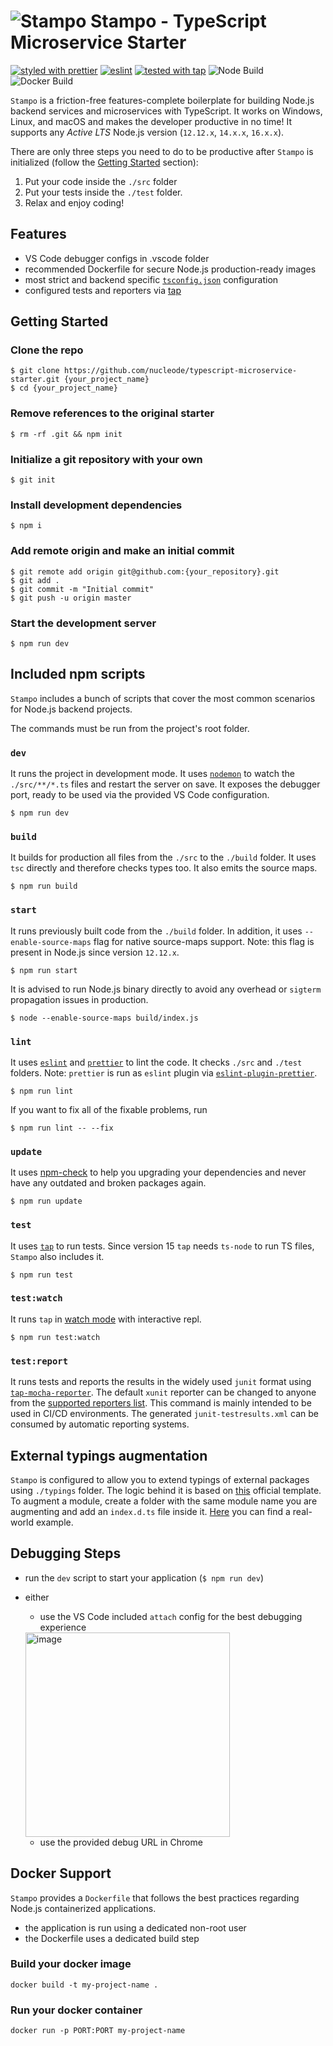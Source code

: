 # ![Stampo](https://user-images.githubusercontent.com/6388707/58275504-7818c880-7d95-11e9-84af-f8aa50b93d5f.png) Stampo - TypeScript Microservice Starter

[![styled with prettier](https://img.shields.io/badge/styled%20with-Prettier-blue.svg)](https://github.com/prettier/prettier)
[![eslint](https://img.shields.io/badge/linted%20by-eslint-brightgreen.svg)](https://eslint.org)
[![tested with tap](https://img.shields.io/badge/tested%20with-node--tap-yellow.svg)](https://github.com/tapjs/node-tap)
![Node Build](https://github.com/nucleode/typescript-microservice-starter/workflows/Node%20Build/badge.svg)
![Docker Build](https://github.com/nucleode/typescript-microservice-starter/workflows/Docker%20Build/badge.svg?branch=master)

`Stampo` is a friction-free features-complete boilerplate for building Node.js backend services and microservices with TypeScript. It works on Windows, Linux, and macOS and makes the developer productive in no time! It supports any _Active LTS_ Node.js version (`12.12.x`, `14.x.x`, `16.x.x`).

There are only three steps you need to do to be productive after `Stampo` is initialized (follow the [Getting Started](#getting-started) section):
1. Put your code inside the `./src` folder
2. Put your tests inside the `./test` folder.
3. Relax and enjoy coding!

## Features

* VS Code debugger configs in .vscode folder
* recommended Dockerfile for secure Node.js production-ready images
* most strict and backend specific [`tsconfig.json`](https://www.typescriptlang.org/docs/handbook/tsconfig-json.html) configuration
* configured tests and reporters via [tap](https://node-tap.org)

## Getting Started
### Clone the repo
```
$ git clone https://github.com/nucleode/typescript-microservice-starter.git {your_project_name}
$ cd {your_project_name}
```

### Remove references to the original starter
```
$ rm -rf .git && npm init
```

### Initialize a git repository with your own
```
$ git init
```

### Install development dependencies
```
$ npm i
```

### Add remote origin and make an initial commit
```
$ git remote add origin git@github.com:{your_repository}.git
$ git add .
$ git commit -m "Initial commit"
$ git push -u origin master
```
### Start the development server

```
$ npm run dev
```

## Included npm scripts
`Stampo` includes a bunch of scripts that cover the most common scenarios for Node.js backend projects.

The commands must be run from the project's root folder.

### `dev`
It runs the project in development mode. It uses [`nodemon`](https://github.com/remy/nodemon) to watch the `./src/**/*.ts` files and restart the server on save. It exposes the debugger port, ready to be used via the provided VS Code configuration.
```
$ npm run dev
```

### `build`
It builds for production all files from the `./src` to the `./build` folder. It uses `tsc` directly and therefore checks types too. It also emits the source maps.
```
$ npm run build
```

### `start`
It runs previously built code from the `./build` folder. In addition, it uses `--enable-source-maps` flag for native source-maps support. Note: this flag is present in Node.js since version `12.12.x`.
```
$ npm run start
```
It is advised to run Node.js binary directly to avoid any overhead or `sigterm` propagation issues in production.
```
$ node --enable-source-maps build/index.js
```

### `lint`
It uses [`eslint`](https://eslint.org) and [`prettier`](https://prettier.io) to lint the code. It checks `./src` and `./test` folders. Note: `prettier` is run as `eslint` plugin via [`eslint-plugin-prettier`](https://github.com/prettier/eslint-plugin-prettier).
```
$ npm run lint
```
If you want to fix all of the fixable problems, run
```
$ npm run lint -- --fix
```

### `update`
It uses [npm-check](https://www.npmjs.com/package/npm-check) to help you upgrading your dependencies and never have any outdated and broken packages again.
```
$ npm run update
```

### `test`
It uses [`tap`](https://node-tap.org) to run tests. Since version 15 `tap` needs `ts-node` to run TS files, `Stampo` also includes it.
```
$ npm run test
```

### `test:watch`
It runs `tap` in [watch mode](https://node-tap.org/docs/watch/) with interactive repl.
```
$ npm run test:watch
```

### `test:report`
It runs tests and reports the results in the widely used `junit` format using [`tap-mocha-reporter`](https://www.npmjs.com/package/tap-mocha-reporter). The default `xunit` reporter can be changed to anyone from the [supported reporters list](https://node-tap.org/docs/reporting/). This command is mainly intended to be used in CI/CD environments. The generated `junit-testresults.xml` can be consumed by automatic reporting systems.

## External typings augmentation
`Stampo` is configured to allow you to extend typings of external packages using `./typings` folder. The logic behind it is based on [this](https://www.typescriptlang.org/docs/handbook/declaration-files/templates/module-plugin-d-ts.html) official template. To augment a module, create a folder with the same module name you are augmenting and add an `index.d.ts` file inside it. [Here](https://github.com/fox1t/fastify-websocket-router/tree/master/typings/fastify) you can find a real-world example.

## Debugging Steps

* run the `dev` script to start your application (`$ npm run dev`)
* either
  * use the VS Code included `attach` config for the best debugging experience
  <img width="327" alt="image" src="https://user-images.githubusercontent.com/1620916/129894966-15385c33-da0c-4e00-9f6f-a8ddf966e63e.png">

  * use the provided debug URL in Chrome

## Docker Support

`Stampo` provides a `Dockerfile` that follows the best practices regarding Node.js containerized applications.
* the application is run using a dedicated non-root user
* the Dockerfile uses a dedicated build step


### Build your docker image
```
docker build -t my-project-name .
```

### Run your docker container

```
docker run -p PORT:PORT my-project-name
```

